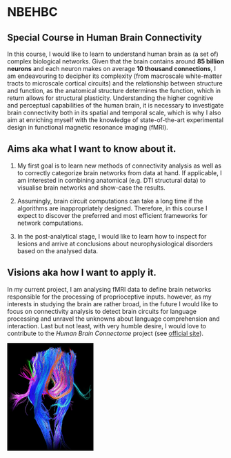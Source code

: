 # NBEHBC 
<span style="font:Verdana;">

## Special Course in Human Brain Connectivity
In this course, I would like to learn to understand human brain as (a set of) complex biological networks. Given that the brain contains around **85 billion neurons** and each neuron makes on average **10 thousand connections**, I am endeavouring to decipher its complexity (from macroscale white-matter tracts to microscale cortical circuits) and the relationship between structure and function, as the anatomical structure determines the function, which in return allows for structural plasticity. Understanding the higher cognitive and perceptual capabilities of the human brain, it is necessary to investigate brain connectivity both in its spatial and temporal scale, which is why I also aim at enriching myself with the knowledge of state-of-the-art experimental design in functional magnetic resonance imaging (fMRI). 

## Aims aka what I want to know about it.
1. My first goal is to learn new methods of connectivity analysis as well as to correctly categorize brain networks from data at hand. If applicable, I am interested in combining anatomical (e.g. DTI structural data) to visualise brain networks and show-case the results. 

2. Assumingly, brain circuit computations can take a long time if the algorithms are inappropriately designed. Therefore, in this course I expect to discover the preferred and most efficient frameworks for network computations.  

3. In the post-analytical stage, I would like to learn how to inspect for lesions and arrive at conclusions about neurophysiological disorders based on the analysed data. 

## Visions aka how I want to apply it.
In my current project, I am analysing fMRI data to define brain networks responsible for the processing of proprioceptive inputs. however, as my interests in studying the brain are rather broad, in the future I would like to focus on connectivity analysis to detect brain circuits for language processing and unravel the unknowns about language comprehension and interaction. Last but not least, with very humble desire, I would love to contribute to the *Human Brain Connectome* project (see [official site](https://www.humanconnectome.org/)).
</span>

<p>
<img src="https://github.com/dkrahulec/NBEHBC/blob/master/connectivity.png" alt="pathways" height="250" width="200" align="center">
</p>
